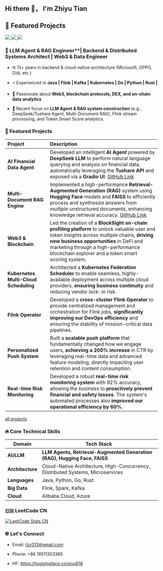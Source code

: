 ## Hi there 👋， I'm Zhiyu Tian


## 🚀 Featured Projects

<a href="https://github.com/siyu618/tushare-agent-deepseek-gradio">
  <img src="https://github-readme-stats.vercel.app/api/pin/?username=siyu618&repo=tushare-agent-deepseek-gradio&theme=radical" />
</a>
<a href="https://github.com/siyu618/hf-rag-multi">
  <img src="https://github-readme-stats.vercel.app/api/pin/?username=siyu618&repo=hf-rag-multi&theme=github_dark" />
</a>
<a href="https://github.com/siyu618/books">
  <img src="https://github-readme-stats.vercel.app/api/pin/?username=siyu618&repo=books&theme=tokyonight" />
</a>


### 🚀 LLM Agent & RAG Engineer**| Backend & Distributed Systems Architect | Web3 & Data Engineer

* 🌐 13+ years in backend & cloud-native architecture (Microsoft, OPPO, Didi, etc.)

* ⚡ Experienced in **Java | Flink | Kafka | Kubernetes | Go | Python | Rust |**

* 🔗 Passionate about **Web3, blockchain protocols, DEX, and on-chain data analytics**

* 🧩 Recent focus on **LLM Agent & RAG system construction** (e.g., DeepSeek/Tushare Agent, Multi-Document RAG), Flink stream processing, and Token Smart Score analytics.

### 🚀 Featured Projects
|Project|Description |
|:---|:---|
|**AI Financial Data Agent** | Developed an intelligent **AI Agent** powered by **DeepSeek LLM** to perform natural language querying and analysis on financial data, automatically leveraging the **Tushare API** and exposed via a **Gradio UI**. [GitHub Link](https://github.com/siyu618/tushare-agent-deepseek-gradio) |
|**Multi-Document RAG Engine** | Implemented a high-performance **Retrieval-Augmented Generation (RAG)** system using **Hugging Face** models and **FAISS** to efficiently process and synthesize answers from *multiple* unstructured documents, enhancing knowledge retrieval accuracy. [GitHub Link](https://github.com/siyu618/hf-rag-multi) |
|**Web3 & Blockchain**|Led the creation of a **BlockSight on-chain profiling platform** to unlock valuable user and token insights across multiple chains, **driving new business opportunities** in DeFi and marketing through a high-performance blockchain explorer and a token smart scoring system.|
|**Kubernetes Multi-Cloud Scheduling**|Architected a **Kubernetes Federation Scheduler** to enable seamless, highly-available deployment across multiple cloud providers, **ensuring business continuity** and reducing vendor lock-in risk.|
|**Flink Operator**|Developed a **cross-cluster Flink Operator** to provide centralized management and orchestration for Flink jobs, **significantly improving our DevOps efficiency** and ensuring the stability of mission-critical data pipelines.|
|**Personalized Push System**|Built a **scalable push platform** that fundamentally changed how we engage users, **achieving a 200% increase** in CTR by leveraging real-time data and advanced feature modeling, directly impacting user retention and content consumption.|
|**Real-time Risk Monitoring** |Developed a robust **real-time risk monitoring system** with 92% accuracy, allowing the business to **proactively prevent financial and safety losses**. The system's automated processes also **improved our operational efficiency by 60%**.|

[all projects](https://docs.google.com/presentation/d/1d7lYxMaBxySE_0n2Gsi1l1HSEd89_K9UvYWAN2JagQw/edit?slide=id.g373deac6889_0_0#slide=id.g373deac6889_0_0)

### 🔥 Core Technical Skills
|Domain |Tech Stack|
|---|---|
| **AI/LLM** | **LLM Agents, Retrieval-Augmented Generation (RAG), Hugging Face, FAISS** |
|**Architecture**|Cloud-Native Architecture, High-Concurrency, Distributed Systems, Microservices|
|**Languages**|Java, Python, Go, Rust|
|**Big Data**|Flink, Spark, Kafka|
|**Cloud**|Alibaba Cloud, Azure|

### 🇨🇳 LeetCode CN

[![LeetCode Stats CN](https://leetcard.jacoblin.cool/siyu618?site=cn)](https://leetcode.cn/u/siyu618/)

### 🌐 Let's Connect

* Email: tzy313@gmail.com

* Phone: +86 18511303365

* HF: https://huggingface.co/siyu618
<!--
**siyu618/siyu618** is a ✨ _special_ ✨ repository because its `README.md` (this file) appears on your GitHub profile.

Here are some ideas to get you started:

- 🔭 I’m currently working on ...
- 🌱 I’m currently learning ...
- 👯 I’m looking to collaborate on ...
- 🤔 I’m looking for help with ...
- 💬 Ask me about ...
- 📫 How to reach me: ...
- 😄 Pronouns: ...
- ⚡ Fun fact: ...
-->


